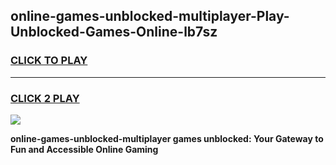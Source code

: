 
## online-games-unblocked-multiplayer-Play-Unblocked-Games-Online-lb7sz
<h3>
<a href="https://premium76.site?title=online-games-unblocked-multiplayer&ref=25A">CLICK TO PLAY</a></h3>
<hr>

<h3>
<a href="https://premium76.site?title=online-games-unblocked-multiplayer&ref=25A">CLICK 2 PLAY</a>
  
</h3>

<a href="https://premium76.site?title=online-games-unblocked-multiplayer&ref=25A"><img src="https://clearcache.store/games.png"></a>


**online-games-unblocked-multiplayer games unblocked: Your Gateway to Fun and Accessible Online Gaming**
